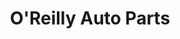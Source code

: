 ---
title: "O'Reilly Auto Parts"
url: /meridian/oreilly-auto-parts-east-calderwood-drive/
shop: car parts
---